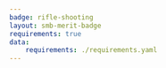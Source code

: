 ```yaml
---
badge: rifle-shooting
layout: smb-merit-badge
requirements: true
data:
    requirements: ./requirements.yaml
---
```

